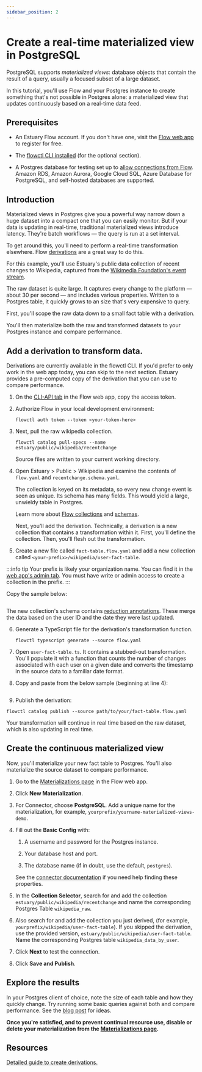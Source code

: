 ```yaml
---
sidebar_position: 2
---
```


# Create a real-time materialized view in PostgreSQL

PostgreSQL supports *materialized views*: database objects that contain the result of a query, usually a focused subset of a large dataset.

In this tutorial, you'll use Flow and your Postgres instance to create something that's not possible in Postgres alone:
a materialized view that updates continuously based on a real-time data feed.

## Prerequisites

* An Estuary Flow account. If you don't have one, visit the [Flow web app](https://dashboard.estuary.dev) to register for free.

* The [flowctl CLI installed](../installation.mdx#get-started-with-the-flow-cli) (for the optional section).

* A Postgres database for testing set up to [allow connections from Flow](../../reference/Connectors/materialization-connectors/PostgreSQL.md#setup).
Amazon RDS, Amazon Aurora, Google Cloud SQL, Azure Database for PostgreSQL, and self-hosted databases are supported.

## Introduction

Materialized views in Postgres give you a powerful way narrow down a huge dataset into a compact one that you can easily monitor.
But if your data is updating in real-time, traditional materialized views introduce latency. They're batch workflows — the query is run at a set interval.

To get around this, you'll need to perform a real-time transformation elsewhere.
Flow [derivations](../../concepts/README.md#derivations) are a great way to do this.

For this example, you'll use Estuary's public data collection of recent changes to Wikipedia,
captured from the [Wikimedia Foundation's event stream](https://www.mediawiki.org/wiki/API:Recent_changes_stream).

The raw dataset is quite large.
It captures every change to the platform — about 30 per second —  and includes various properties.
Written to a Postgres table, it quickly grows to an size that's very expensive to query.

First, you'll scope the raw data down to a small fact table with a derivation.

You'll then materialize both the raw and transformed datasets to your Postgres instance and compare performance.

## Add a derivation to transform data.

Derivations are currently available in the flowctl CLI. If you'd prefer to only work in the web app today,
you can skip to the next section. Estuary provides a pre-computed copy of the derivation that you can use to compare performance.

1. On the [CLI-API tab](https://dashboard.estuary.dev/admin/api) in the Flow web app, copy the access token.

2. Authorize Flow in your local development environment:

   ```console
   flowctl auth token --token <your-token-here>
   ```

3. Next, pull the raw wikipedia collection.

   ```console
   flowctl catalog pull-specs --name estuary/public/wikipedia/recentchange
   ```

   Source files are written to your current working directory.

4. Open Estuary > Public > Wikipedia and examine the contents of `flow.yaml` and `recentchange.schema.yaml`.

   The collection is keyed on its metadata, so every new change event is seen as unique. Its schema has many fields.
   This would yield a large, unwieldy table in Postgres.

   Learn more about [Flow collections](../../concepts/collections.md) and [schemas](../../concepts/schemas.md).

   Next, you'll add the derivation. Technically, a derivation is a new collection that contains a transformation within it.
   First, you'll define the collection. Then, you'll flesh out the transformation.

5. Create a new file called `fact-table.flow.yaml` and add a new collection called `<your-prefix>/wikipedia/user-fact-table`.

:::info tip
Your prefix is likely your organization name. You can find it in the [web app's admin tab](https://dashboard.estuary.dev/admin/accessGrants).
You must have write or admin access to create a collection in the prefix.
:::

  Copy the sample below:

   ```yaml file=./samples/continuous-materialized-view/fact-table.flow.yaml
   ```

  The new collection's schema contains [reduction annotations](../../concepts/schemas.md#reduce-annotations).
  These merge the data based on the user ID and the date they were last updated.

6. Generate a TypeScript file for the derivation's transformation function.

   ```console
   flowctl typescript generate --source flow.yaml
   ```

7. Open `user-fact-table.ts`. It contains a stubbed-out transformation.
You'll populate it with a function that counts the number of changes associated with each user on a given date
and converts the timestamp in the source data to a familiar date format.

8. Copy and paste from the below sample (beginning at line 4):

  ```typescript file=./samples/continuous-materialized-view/user-fact-table.ts
  ```

9. Publish the derivation:

  ```console
  flowctl catalog publish --source path/to/your/fact-table.flow.yaml
  ```

Your transformation will continue in real time based on the raw dataset, which is also updating in real time.

## Create the continuous materialized view

Now, you'll materialize your new fact table to Postgres. You'll also materialize the source dataset to compare performance.

1. Go to the [Materializations page](https://dashboard.estuary.dev/materializations) in the Flow web app.

2. Click **New Materialization**.

3. For Connector, choose **PostgreSQL**. Add a unique name for the materialization, for example, `yourprefix/yourname-materialized-views-demo`.

4. Fill out the **Basic Config** with:

   1. A username and password for the Postgres instance.

   2. Your database host and port.

   3. The database name (if in doubt, use the default, `postgres`).

   See the [connector documentation](https://docs.estuary.dev/reference/Connectors/materialization-connectors/PostgreSQL/) if you need help finding these properties.

5. In the **Collection Selector**, search for and add the collection `estuary/public/wikipedia/recentchange` and name the corresponding Postgres Table `wikipedia_raw`.

6. Also search for and add the collection you just derived, (for example, `yourprefix/wikipedia/user-fact-table`).
If you skipped the derivation, use the provided version, `estuary/public/wikipedia/user-fact-table`.
Name the corresponding Postgres table `wikipedia_data_by_user`.

7. Click **Next** to test the connection.

8. Click **Save and Publish**.

## Explore the results

In your Postgres client of choice, note the size of each table and how they quickly change.
Try running some basic queries against both and compare performance.
See the [blog post](https://www.estuary.dev/how-to-create-a-real-time-materialized-view-in-postgresql/) for ideas.

**Once you're satisfied, and to prevent continual resource use, disable or delete your materialization from the
[Materializations page](https://dashboard.estuary.dev/materializations).**

## Resources

[Detailed guide to create derivations.](../../guides/flowctl/create-derivation.md)
